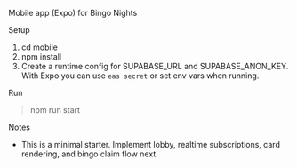 Mobile app (Expo) for Bingo Nights

Setup
1. cd mobile
2. npm install
3. Create a runtime config for SUPABASE_URL and SUPABASE_ANON_KEY. With Expo you can use `eas secret` or set env vars when running.

Run
> npm run start

Notes
- This is a minimal starter. Implement lobby, realtime subscriptions, card rendering, and bingo claim flow next.
